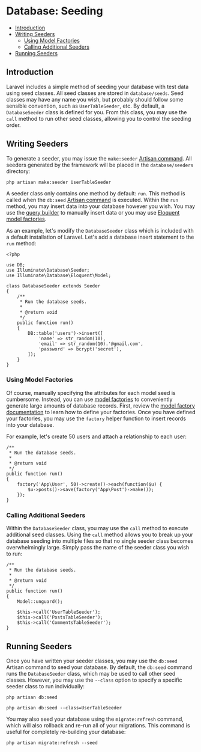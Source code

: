 # Database: Seeding

- [Introduction](#introduction)
- [Writing Seeders](#writing-seeders)
	- [Using Model Factories](#using-model-factories)
	- [Calling Additional Seeders](#calling-additional-seeders)
- [Running Seeders](#running-seeders)

<a name="introduction"></a>
## Introduction

Laravel includes a simple method of seeding your database with test data using seed classes. All seed classes are stored in `database/seeds`. Seed classes may have any name you wish, but probably should follow some sensible convention, such as `UserTableSeeder`, etc. By default, a `DatabaseSeeder` class is defined for you. From this class, you may use the `call` method to run other seed classes, allowing you to control the seeding order.

<a name="writing-seeders"></a>
## Writing Seeders

To generate a seeder, you may issue the `make:seeder` [Artisan command](/{{version}}/artisan). All seeders generated by the framework will be placed in the `database/seeders` directory:

	php artisan make:seeder UserTableSeeder

A seeder class only contains one method by default: `run`. This method is called when the `db:seed` [Artisan command](/{{version}}/artisan) is executed. Within the `run` method, you may insert data into your database however you wish. You may use the [query builder](/{{version}}/queries) to manually insert data or you may use [Eloquent model factories](/{{version}}/testing#model-factories).

As an example, let's modify the `DatabaseSeeder` class which is included with a default installation of Laravel. Let's add a database insert statement to the `run` method:

	<?php

	use DB;
	use Illuminate\Database\Seeder;
	use Illuminate\Database\Eloquent\Model;

	class DatabaseSeeder extends Seeder
	{
	    /**
	     * Run the database seeds.
	     *
	     * @return void
	     */
	    public function run()
	    {
	        DB::table('users')->insert([
	        	'name' => str_random(10),
	        	'email' => str_random(10).'@gmail.com',
	        	'password' => bcrypt('secret'),
	        ]);
	    }
	}

<a name="using-model-factories"></a>
### Using Model Factories

Of course, manually specifying the attributes for each model seed is cumbersome. Instead, you can use [model factories](/{{version}}/testing#model-factories) to conveniently generate large amounts of database records. First, review the [model factory documentation](/{{version}}/testing#model-factories) to learn how to define your factories. Once you have defined your factories, you may use the `factory` helper function to insert records into your database.

For example, let's create 50 users and attach a relationship to each user:

    /**
     * Run the database seeds.
     *
     * @return void
     */
    public function run()
    {
        factory('App\User', 50)->create()->each(function($u) {
        	$u->posts()->save(factory('App\Post')->make());
        });
    }

<a name="calling-additional-seeders"></a>
### Calling Additional Seeders

Within the `DatabaseSeeder` class, you may use the `call` method to execute additional seed classes. Using the `call` method allows you to break up your database seeding into multiple files so that no single seeder class becomes overwhelmingly large. Simply pass the name of the seeder class you wish to run:

    /**
     * Run the database seeds.
     *
     * @return void
     */
    public function run()
    {
        Model::unguard();

        $this->call('UserTableSeeder');
        $this->call('PostsTableSeeder');
        $this->call('CommentsTableSeeder');
    }

<a name="running-seeders"></a>
## Running Seeders

Once you have written your seeder classes, you may use the `db:seed` Artisan command to seed your database. By default, the `db:seed` command runs the `DatabaseSeeder` class, which may be used to call other seed classes. However, you may use the `--class` option to specify a specific seeder class to run individually:

	php artisan db:seed

	php artisan db:seed --class=UserTableSeeder

You may also seed your database using the `migrate:refresh` command, which will also rollback and re-run all of your migrations. This command is useful for completely re-building your database:

	php artisan migrate:refresh --seed
